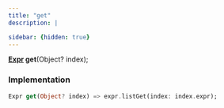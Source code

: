 ```yaml
---
title: "get"
description: |

sidebar: {hidden: true}
---
```

<span class="dart-code"><strong>[Expr] get</strong>(<span class="nobr">Object? index</span>);</span>


### Implementation
```dart
Expr get(Object? index) => expr.listGet(index: index.expr);
```

[Expr]: /reference/classes/expr/